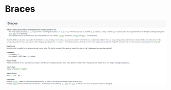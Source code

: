 # Braces
![alt tag](https://raw.githubusercontent.com/bfwg/HackerRankSolutions/master/SAP_Interview/Braces/braces.png)
